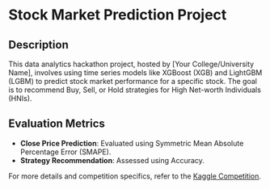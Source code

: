 # Stock Market Prediction Project

## Description
This data analytics hackathon project, hosted by [Your College/University Name], involves using time series models like XGBoost (XGB) and LightGBM (LGBM) to predict stock market performance for a specific stock. The goal is to recommend Buy, Sell, or Hold strategies for High Net-worth Individuals (HNIs).

## Evaluation Metrics
- **Close Price Prediction**: Evaluated using Symmetric Mean Absolute Percentage Error (SMAPE).
- **Strategy Recommendation**: Assessed using Accuracy.

For more details and competition specifics, refer to the [Kaggle Competition](https://www.kaggle.com/competitions/ue21cs342aa2/overview).

